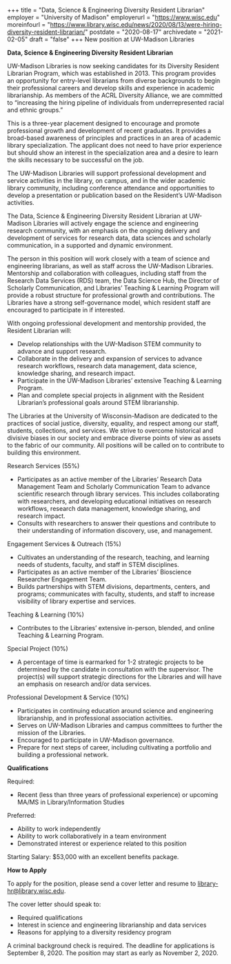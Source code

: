 +++
title = "Data, Science & Engineering Diversity Resident Librarian" 
employer = "University of Madison"
employerurl = "https://www.wisc.edu"
moreinfourl = "https://www.library.wisc.edu/news/2020/08/13/were-hiring-diversity-resident-librarian/"
postdate = "2020-08-17"
archivedate = "2021-02-05"
draft = "false"
+++
New position at UW-Madison Libraries

**Data, Science & Engineering Diversity Resident Librarian**

UW-Madison Libraries is now seeking candidates for its Diversity Resident Librarian Program, which was established in 2013. This program provides an opportunity for entry-level librarians from diverse backgrounds to begin their professional careers and develop skills and experience in academic librarianship. As members of the ACRL Diversity Alliance, we are committed to “increasing the hiring pipeline of individuals from underrepresented racial and ethnic groups.”

This is a three-year placement designed to encourage and promote professional growth and development of recent graduates. It provides a broad-based awareness of principles and practices in an area of academic library specialization. The applicant does not need to have prior experience but should show an interest in the specialization area and a desire to learn the skills necessary to be successful on the job.

The UW-Madison Libraries will support professional development and service activities in the library, on campus, and in the wider academic library community, including conference attendance and opportunities to develop a presentation or publication based on the Resident’s UW-Madison activities.

The Data, Science & Engineering Diversity Resident Librarian at UW-Madison Libraries will actively engage the science and engineering research community, with an emphasis on the ongoing delivery and development of services for research data, data sciences and scholarly communication, in a supported and dynamic environment.


The person in this position will work closely with a team of science and engineering librarians, as well as staff across the UW-Madison Libraries.  Mentorship and collaboration with colleagues, including staff from the Research Data Services (RDS) team, the Data Science Hub, the Director of Scholarly Communication, and Libraries’ Teaching & Learning Program will provide a robust structure for professional growth and contributions. The Libraries have a strong self-governance model, which resident staff are encouraged to participate in if interested.

With ongoing professional development and mentorship provided, the Resident Librarian will:

- Develop relationships with the UW-Madison STEM community to advance and support research.
- Collaborate in the delivery and expansion of services to advance research workflows, research data management, data science, knowledge sharing, and research impact.
- Participate in the UW-Madison Libraries’ extensive Teaching & Learning Program.
- Plan and complete special projects in alignment with the Resident Librarian’s professional goals around STEM librarianship.

The Libraries at the University of Wisconsin-Madison are dedicated to the practices of social justice, diversity, equality, and respect among our staff, students, collections, and services. We strive to overcome historical and divisive biases in our society and embrace diverse points of view as assets to the fabric of our community. All positions will be called on to contribute to building this environment.

Research Services (55%)

- Participates as an active member of the Libraries’ Research Data Management Team and Scholarly Communication Team to advance scientific research through library services.  This includes collaborating with researchers, and developing educational initiatives on research workflows, research data management, knowledge sharing, and research impact.
- Consults with researchers to answer their questions and contribute to their understanding of information discovery, use, and management.

Engagement Services & Outreach (15%)

- Cultivates an understanding of the research, teaching, and learning needs of students, faculty, and staff in STEM disciplines.
- Participates as an active member of the Libraries’ Bioscience Researcher Engagement Team.
- Builds partnerships with STEM divisions, departments, centers, and programs; communicates with faculty, students, and staff to increase visibility of library expertise and services.

Teaching & Learning (10%)

- Contributes to the Libraries’ extensive in-person, blended, and online Teaching & Learning Program.

Special Project (10%)

- A percentage of time is earmarked for 1-2 strategic projects to be determined by the candidate in consultation with the supervisor. The project(s) will support strategic directions for the Libraries and will have an emphasis on research and/or data services.

Professional Development & Service (10%)

- Participates in continuing education around science and engineering librarianship, and in professional association activities.
- Serves on UW-Madison Libraries and campus committees to further the mission of the Libraries.
- Encouraged to participate in UW-Madison governance.
- Prepare for next steps of career, including cultivating a portfolio and building a professional network.

**Qualifications**

Required:

- Recent (less than three years of professional experience) or upcoming MA/MS in Library/Information Studies

Preferred:

- Ability to work independently
- Ability to work collaboratively in a team environment
- Demonstrated interest or experience related to this position

Starting Salary: $53,000 with an excellent benefits package.

**How to Apply**

To apply for the position, please send a cover letter and resume to library-hr@library.wisc.edu.

The cover letter should speak to:

- Required qualifications
- Interest in science and engineering librarianship and data services
- Reasons for applying to a diversity residency program

A criminal background check is required.  The deadline for applications is September 8, 2020. The position may start as early as November 2, 2020.